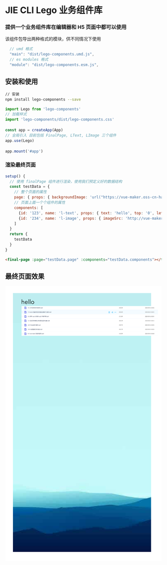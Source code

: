 # JIE CLI Lego 业务组件库

### 提供一个业务组件库在编辑器和 H5 页面中都可以使用

该组件包导出两种格式的模块，供不同情况下使用

```javascript
  // umd 格式
  "main": "dist/lego-components.umd.js",
  // es modules 格式
  "module": "dist/lego-components.esm.js",
```

## 安装和使用

```bash
// 安装
npm install lego-components --save
```

```javascript
import Lego from 'lego-components'
// 加载样式
import 'lego-components/dist/lego-components.css'

const app = createApp(App)
// 全局引入 目前包括 FinalPage, LText, LImage 三个组件
app.use(Lego)

app.mount('#app')
```

### 渲染最终页面

```javascript
setup() {
  // 使用 finalPage 组件进行渲染，使用我们预定义好的数据结构
  const testData = {
    // 整个页面的属性
    page: { props: { backgroundImage: 'url("https://vue-maker.oss-cn-hangzhou.aliyuncs.com/vue-marker/5f6ea094dc5a797fb46c1db5.jpg")'}},
    // 页面上面一个个组件的属性
    components: [
      {id: '123', name: 'l-text', props: { text: 'hello', top: '0', left: '20px'}},
      {id: '234', name: 'l-image', props: { imageSrc: 'http://vue-maker.oss-cn-hangzhou.aliyuncs.com/vue-marker/5f6338e666336111f73d220c.png', top: '30px', left: '20px'}}
    ]
  }
  return {
    testData
  }
}
```

```html
<final-page :page="testData.page" :components="testData.components"></final-page>
```

## 最终页面效果

![最终页面效果](./result.png)
